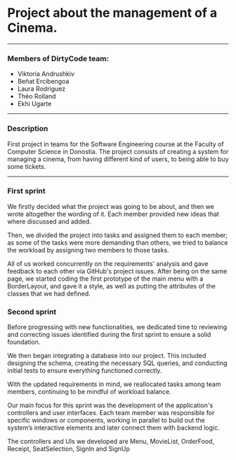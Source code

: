# Project about the management of a Cinema.
* * *
### Members of DirtyCode team:
- Viktoria Andrushkiv
- Beñat Ercibengoa
- Laura Rodríguez
- Théo Rolland
- Ekhi Ugarte
* * *
### Description
First project in teams for the Software Engineering course at the Faculty of Computer Science in Donostia.
The project consists of creating a system for managing a cinema, from having different kind of
users, to being able to buy some tickets.
* * *
### First sprint
We firstly decided what the project was going to be about, and then we wrote altogether the
wording of it. Each member provided new ideas that where discussed and added.

Then, we divided the project into tasks and assigned them to each member; as some of the tasks
were more demanding than others, we tried to balance the workload by assigning two members to those tasks.

All of us worked concurrently on the requirements' analysis and gave feedback to each other via GitHub's
project issues. After being on the same page, we started coding the first prototype of the main menu with a 
BorderLayout, and gave it a style, as well as putting the attributes of the classes that we had defined.

### Second sprint
Before progressing with new functionalities, we dedicated time to reviewing and correcting issues identified during the first sprint to ensure a solid foundation.

We then began integrating a database into our project. This included designing the schema, creating the necessary SQL queries, and conducting initial tests to ensure everything functioned correctly.

With the updated requirements in mind, we reallocated tasks among team members, continuing to be mindful of workload balance.

Our main focus for this sprint was the development of the application's controllers and user interfaces. Each team member was responsible for specific windows or components, working in parallel to build out the system’s interactive elements and later connect them with backend logic.

The controllers and UIs we developed are Menu, MovieList, OrderFood, Receipt, SeatSelection, SignIn and SignUp


